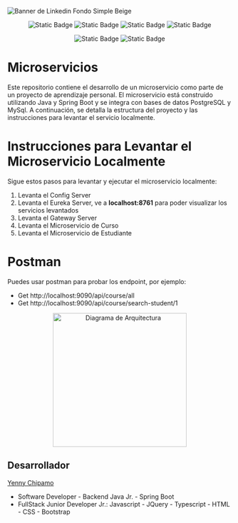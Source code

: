 
![Banner de Linkedin Fondo Simple Beige ](https://github.com/user-attachments/assets/e7c76fbb-f031-4f44-b939-774f8656545a)

<div align="center">
  
  ![Static Badge](https://img.shields.io/badge/Java-ED8B00?style=for-the-badge&logo=openjdk&logoColor=white)
  ![Static Badge](https://img.shields.io/badge/SpringbOOT-6DB33F?style=for-the-badge&logo=spring&logoColor=white)
  ![Static Badge](https://img.shields.io/badge/MySql-00000F?style=for-the-badge&logo=mysql&logoColor=white)
  ![Static Badge](https://img.shields.io/badge/Postgres-00000F?style=for-the-badge&logo=postgres&logoColor=white)

  ![Static Badge](https://img.shields.io/badge/VERSION-1.0-yellow?style=flat)
  ![Static Badge](https://img.shields.io/badge/STATUS-TERMINADO-blue?style=flat)

</div> 

# Microservicios


Este repositorio contiene el desarrollo de un microservicio como parte de un proyecto de aprendizaje personal. El microservicio está construido utilizando Java y Spring Boot y se integra con bases de datos PostgreSQL y MySql. A continuación, se detalla la estructura del proyecto y las instrucciones para levantar el servicio localmente.


# Instrucciones para Levantar el Microservicio Localmente

Sigue estos pasos para levantar y ejecutar el microservicio localmente:

1. Levanta el Config Server
2. Levanta el Eureka Server, ve a **localhost:8761** para poder visualizar los servicios levantados
3. Levanta el Gateway Server
4. Levanta el Microservicio de Curso
5. Levanta el Microservicio de Estudiante


# Postman


Puedes usar postman para probar los endpoint, por ejemplo:

- Get http://localhost:9090/api/course/all
- Get http://localhost:9090/api/course/search-student/1


<div align="center">
  
<img src="https://github.com/user-attachments/assets/c0f135e6-84a7-474a-a59e-a00be7eb8d82" alt="Diagrama de Arquitectura" width="300" />

</div> 
    
## Desarrollador

[Yenny Chipamo](https://www.linkedin.com/in/yenny-chipamo/)
* Software Developer - Backend Java Jr. - Spring Boot
* FullStack Junior Developer Jr.: Javascript - JQuery - Typescript - HTML - CSS - Bootstrap




  
